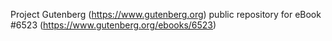 Project Gutenberg (https://www.gutenberg.org) public repository for eBook #6523 (https://www.gutenberg.org/ebooks/6523)